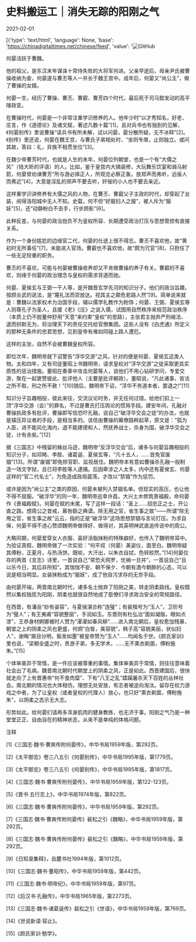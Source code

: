 # 史料搬运工｜消失无踪的阳刚之气

2021-02-01

[{'type': 'text/html', 'language': None, 'base': 'https://chinadigitaltimes.net/chinese/feed', 'value': '![GitHub](https://chinadigitaltimes.net/chinese/files/2021/02/image-1612173079879.png)

何晏活跃于曹魏。

他的祖父，是东汉末年谋诛十常侍失败的大将军何进。父亲早逝后，母亲尹氏被曹操收纳为妾，何晏遂与曹丕等人一并长于魏王宫中。成年后，何晏又“尚公主”，做了曹操的女婿。

何晏一生，经历了曹操、曹丕、曹叡、曹芳四个时代，最后死于司马懿发动的高平陵政变。

在曹操时代，何晏是一个非常注重学识修养的人。他年少时“以才秀知名，好老、庄言，作《道德论》及诸文赋，著述凡数十篇”[1]，且对兵书也有独到的见解，《何晏别传》里说曹操“读兵书有所未解，试以问晏，晏分散所疑，无不冰释”[2]。《别传》里还说，何晏在魏王宫，与曹氏子弟相处时，“坐则专席，止则独立。或问其故，答曰：礼，异族不相贯坐位”[3]。

在魏少帝曹芳时代，也就是人生的末年，何晏位列朝堂，也是一个有“大儒之风”（钱大昕的评语）的人。比如，鉴于皇宫内大搞装修，大玩舞乐饮宴和骑马射箭，何晏曾劝谏曹芳“所与游必择正人，所观览必察正象。放郑声而弗听，远佞人而弗近”[4]，大意是淫乱的郑声不要去听，奸佞的小人也不要去亲近。

这样重学识讲修养有大儒之风的人物，在曹丕、曹叡父子主政的时代，却穿起了女装，闹得洛阳城中无人不知。史载，何不但“好服妇人之服”，被人斥为“服妖”[5]，还“动静粉白不去手，行步顾影”[6]。

此种反差，与何晏的政治抱负不为皇权所容、长期遭受政治打压与思想管控有直接关系。

作为一个身份尴尬的边缘官二代，何晏的仕途上很不得志。曹丕不喜欢他，故“黄初时无所事任”[7]，未能进入官场。曹叡也不喜欢他，故“颇为冗官”[8]，只担任了一些无足轻重的职务。

曹丕的不喜欢，可能与何晏被曹操收养却又不肯做曹操的养子有关。曹叡的不喜欢，则缘于何晏的政治理念与皇权的需求背道而驰。

何晏、夏侯玄与王弼一干人等，是开魏晋玄学先河的知识分子。他们的政治旨趣，按顾炎武的说法，是“蔑礼法而崇放达。视其主之颠危若路人然”[9]。简单说来就是：曹魏以法家权术为治国手段，辅以儒学礼教作为粉饰；何晏、王弼、夏侯玄等人则尊孔子为圣人，且援《老》《庄》之说入儒，试图用自然秩序来规范政治秩序（本质上仍不脱董仲舒用“天意”来约束“皇权”的思路），主张君主抛弃严刑峻法、退而拱默无为，将治理天下的责任交托给官僚集团。这些人没有《白虎通》所定义的那种无条件的忠君思想，见到皇帝有难如同碰上路人遭厄。

这样的主张，自然不会被曹魏皇权所容。

即位次年，魏明帝就下诏警告“浮华交游”之风，针对的便是何晏、夏侯玄这类人物。太和四年，又有司徒董昭上书魏明帝，请求皇权对“浮华交游”之徒采取更具实质性的惩治措施。董昭在奏章中攻击何晏等人，说他们不用心钻研学问，专爱交游，聚在一起褒赞彼此、批评他人（主要是批评朝政）。董昭说，“凡此诸事，皆法之所不取，刑之所不赦！”[10]随后，魏明帝下诏，“浮华不务道本者，罢退之!”[11]

知识分子旨趣相投，彼此来往，交流议论时务，并无任何过错。给他们扣上一顶“浮华交游（会）”的罪名，不过是曹氏打压舆论的惯用手段。建安年间，孔融对曹操执政多有批评，曹操即写信恐吓孔融，说自己“破浮华交会之徒”的办法，也就是镇压异议者的手段，是相当多的。该信由曹操的幕僚路粹起草，原文是：“孤为人臣，进不能风化海内，退不能建德和人，然抚养战士，杀身为国，破浮华交会之徒，计有余矣。”[12]

据《三国志》中残留的蛛丝马迹，魏明帝“反浮华交会”后，诸多与何晏旨趣相投的知识分子，如邓飏、李胜、诸葛诞、夏侯玄等，“凡十五人，……皆免官废锢”[13]。所谓“废锢”即免除官职、监视居住。魏明帝本有意如曹操杀孔融一般制造一场文字狱，且已将李胜等人逮捕。后因牵涉之人太多，内中还有夏侯玄、何晏这样的“官二代名士”，为免造成政局震荡，才改以“禁锢”作为惩罚。

或许是因为“尚公主”之类的原因，何晏未被列入禁锢名单。但现实的高压，也让他不得不屈服。“破浮华”的同一年，魏明帝巡幸许昌，大兴土木修筑景福殿，命何晏作《景福殿赋》。何晏在赋的末尾，写了这样一段话：“圣上……招忠正之士，开公直之路。想周公之昔戒，慕咎繇之典谟。除无用之官，省生事之故”——所谓“除无用之官，省生事之故”云云，指的正是“破浮华”这场思想禁锢与言论打压。为求自保，何晏不得不违心赞颂魏明帝做得好、做得对，其英明神武直追传说中的周公。

大略同期，何晏爱穿女人衣服、喜好涂脂抹粉的特殊癖好，也传入了魏明帝耳中。为验证真假，魏明帝做了一次实验：“何平叔（何晏）美姿仪，面至白。魏明帝疑其傅粉，正夏月，与热汤饼。既啖，大汗出，以朱衣自拭，色转皎然。”[14]何晏仅存的两首《言志》诗里，一首说自己“常恐夭网罗，忧祸一旦并”，一首说自己“且以乐今日，其后非所知”。其惴惴不安、朝不保夕、今朝有酒今朝醉的心态，可以说是相当明显。女装抹粉成为“服妖”，成了他自污求存的无奈手段。

由何晏开端，两晋南北朝时代，诸多名士抛弃了阳刚之美，转走阴柔路线。皇权既然以集权独揽为阳刚，阴柔也就很自然地成了臣僚们寻求政治安全的常规路径。

在西晋，有潘岳“妙有姿容”，与夏侯湛合称“连璧”；有裴楷号为“玉人”，卫玠号为“璧人”；有王夷甫“容貌整丽”，手润如玉。东晋则有杜弘治“面如凝脂，眼如点漆”，王恭身材婀娜被时人赞为“濯濯如春风柳”……进入南北朝后，皇权愈加残暴，朝堂之上的阴柔之风也更盛，何炯“白皙，美容貌”，韩子高“容貌美丽，状似妇人”，谢晦“眉目分明，鬓发如墨”被皇帝赞为“玉人”……均闻名于世。《颜氏家训》里也说，“梁朝全盛之时，贵游子弟，多无学术，……无不熏衣剃面，傅粉施朱。”[15]

个体审美异于常情，是一件应该被尊重的事情。集体审美异于常情，则往往意味着社会出了毛病。魏晋南北朝时代朝堂上的阴柔之风，正是如此。西晋建国后，很快就走向了上有晋惠帝“何不食肉糜”、下有“八王之乱”蹂躏屠杀天下百姓的丛林社会。南北朝的情况也大体相仿。理想无处安放，有志者被逆向淘汰。留存在权力游戏之中者，为了让皇权（或者皇权的代理人）放心，也只好“熏衣剃面，傅粉施朱”，以阴柔之态示无大志。

形势如此。给何晏们请再多浑身肌肉的健身教练，也无济于事。阳刚之气乃是一种堂堂正正、自由自在的精神状态，从来不是单纯的体格问题。



注释

[1]《三国志·魏书·曹爽传附何晏传》，中华书局1959年版，第292页。

[2]《太平御览》卷三八五引《何晏别传》，中华书局1995年版，第1779页。

[3]《太平御览》卷三八五引《何晏别传》，中华书局1995年版，第1817页。

[4]《三国志·魏书·曹爽传附何晏传》，中华书局1959年版，第122-123页。

[5]《晋书·五行志上》，中华书局1974年版，第822页。

[6]《三国志·魏书·曹爽传附何晏传》，中华书局1959年版，第292页。

[7]《三国志·魏书·曹爽传附何晏传》裴松之引《魏略》，中华书局1959年版，第292页。

[8]《三国志·魏书·曹爽传附何晏传》裴松之引《魏略》，中华书局1959年版，第292页。

[9]《日知录集释》，岳麓书社1994年版，第1012页。

[10]《三国志·魏书·董昭传》，中华书局1959年版，第442页。

[11]《三国志·魏书·明帝纪》，中华书局1959年版，第97页。

[12]《后汉书·孔融传》，中华书局1965年版，第2273页。

[13]《三国志·魏书·诸葛诞传》裴松之引《世语》，中华书局1959年版，第769页。

[14]《世说新语·容止》。

[15]《颜氏家训·勉学》。

